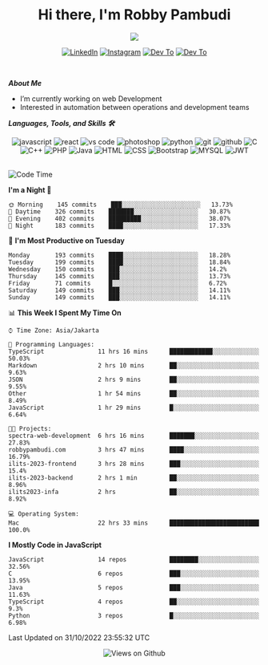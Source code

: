 <div align="center">
   <h1>Hi there, I'm Robby Pambudi </h1>

<img src="https://pronoun.cyou/x/y?subject=He&object=Him&height=20"> 
</div>

<p align='center'>
   <a href="https://www.linkedin.com/in/robbypambudi" target="_blank"><img src="https://img.shields.io/badge/LinkedIn-0077B5?style=for-the-badge&logo=linkedin&logoColor=white" alt="LinkedIn"></a>
   <a href="https://www.instagram.com/robbypambudi" target="_blank"><img src="https://img.shields.io/badge/Instagram-E4405F?style=for-the-badge&logo=instagram&logoColor=white" alt="Instagram"></a>
   <a href="https://dev.to/robbypambudi" target="_blank"><img src="https://img.shields.io/badge/dev.to-0A0A0A?style=for-the-badge&logo=dev.to&logoColor=white" alt="Dev To"></a>
   <a href="https://www.facebook.com/robbyulungpambudi" target="_blank"><img src="https://img.shields.io/badge/Facebook-1877F2?style=for-the-badge&logo=facebook&logoColor=white" alt="Dev To"></a>

</p> <p>
<br>
   
***About Me***
   
- I’m currently working on web Development
- Interested in automation between operations and development teams
 
   
***Languages, Tools, and Skills 🛠***

   <div align="center">
   <img src="https://img.shields.io/badge/JavaScript-F7DF1E?style=for-the-badge&logo=javascript&logoColor=black" alt="javascript" />
      <img src="https://img.shields.io/badge/React-61DAFB?style=for-the-badge&logo=react&logoColor=black" alt="react" />
      <img src="https://img.shields.io/badge/vs%20code-007ACC?style=for-the-badge&logo=visual%20studio%20code&logoColor=white" alt="vs code" />
      <img src="https://img.shields.io/badge/adobe%20photoshop-31A8FF?style=for-the-badge&logo=adobe%20photoshop&logoColor=white" alt="photoshop" />
      <img src="https://img.shields.io/badge/python-3776AB?style=for-the-badge&logo=python&logoColor=white" alt="python" />
      <img src="https://img.shields.io/badge/Git-F05032?style=for-the-badge&logo=git&logoColor=white" alt="git" />
      <img src="https://img.shields.io/badge/GitHub-100000?style=for-the-badge&logo=github&logoColor=white" alt="github" />
      <img src="https://img.shields.io/badge/c-%2300599C.svg?style=for-the-badge&logo=c&logoColor=white" alt="C" />
      <img src="https://img.shields.io/badge/c++-%2300599C.svg?style=for-the-badge&logo=c%2B%2B&logoColor=white" alt="C++" />   
      <img src="https://img.shields.io/badge/PHP-777BB4?style=for-the-badge&logo=php&logoColor=white" alt="PHP" />
      <img src="https://img.shields.io/badge/Java-ED8B00?style=for-the-badge&logo=java&logoColor=white" alt="Java"/>
      <img src="https://img.shields.io/badge/HTML5-E34F26?style=for-the-badge&logo=html5&logoColor=white" alt="HTML" />
      <img src="https://img.shields.io/badge/CSS-239120?&style=for-the-badge&logo=css3&logoColor=white" alt ="CSS" />
      <img src="https://img.shields.io/badge/Bootstrap-563D7C?style=for-the-badge&logo=bootstrap&logoColor=white" alt="Bootstrap" />
      <img src="https://img.shields.io/badge/MySQL-00000F?style=for-the-badge&logo=mysql&logoColor=white" alt="MYSQL" />
      <img src="https://img.shields.io/badge/json%20web%20tokens-323330?style=for-the-badge&logo=json-web-tokens&logoColor=pink" alt="JWT" />
      
   </div><br>
   
<!--START_SECTION:waka-->
![Code Time](http://img.shields.io/badge/Code%20Time-162%20hrs%2048%20mins-blue)

**I'm a Night 🦉** 

```text
🌞 Morning    145 commits    ███░░░░░░░░░░░░░░░░░░░░░░   13.73% 
🌆 Daytime    326 commits    ███████░░░░░░░░░░░░░░░░░░   30.87% 
🌃 Evening    402 commits    █████████░░░░░░░░░░░░░░░░   38.07% 
🌙 Night      183 commits    ████░░░░░░░░░░░░░░░░░░░░░   17.33%

```
📅 **I'm Most Productive on Tuesday** 

```text
Monday       193 commits    ████░░░░░░░░░░░░░░░░░░░░░   18.28% 
Tuesday      199 commits    ████░░░░░░░░░░░░░░░░░░░░░   18.84% 
Wednesday    150 commits    ███░░░░░░░░░░░░░░░░░░░░░░   14.2% 
Thursday     145 commits    ███░░░░░░░░░░░░░░░░░░░░░░   13.73% 
Friday       71 commits     █░░░░░░░░░░░░░░░░░░░░░░░░   6.72% 
Saturday     149 commits    ███░░░░░░░░░░░░░░░░░░░░░░   14.11% 
Sunday       149 commits    ███░░░░░░░░░░░░░░░░░░░░░░   14.11%

```


📊 **This Week I Spent My Time On** 

```text
⌚︎ Time Zone: Asia/Jakarta

💬 Programming Languages: 
TypeScript               11 hrs 16 mins      ████████████░░░░░░░░░░░░░   50.03% 
Markdown                 2 hrs 10 mins       ██░░░░░░░░░░░░░░░░░░░░░░░   9.63% 
JSON                     2 hrs 9 mins        ██░░░░░░░░░░░░░░░░░░░░░░░   9.55% 
Other                    1 hr 54 mins        ██░░░░░░░░░░░░░░░░░░░░░░░   8.49% 
JavaScript               1 hr 29 mins        █░░░░░░░░░░░░░░░░░░░░░░░░   6.64%

🐱‍💻 Projects: 
spectra-web-development  6 hrs 16 mins       ███████░░░░░░░░░░░░░░░░░░   27.83% 
robbypambudi.com         3 hrs 47 mins       ████░░░░░░░░░░░░░░░░░░░░░   16.79% 
ilits-2023-frontend      3 hrs 28 mins       ███░░░░░░░░░░░░░░░░░░░░░░   15.4% 
ilits-2023-backend       2 hrs 1 min         ██░░░░░░░░░░░░░░░░░░░░░░░   8.96% 
ilits2023-infa           2 hrs               ██░░░░░░░░░░░░░░░░░░░░░░░   8.92%

💻 Operating System: 
Mac                      22 hrs 33 mins      █████████████████████████   100.0%

```

**I Mostly Code in JavaScript** 

```text
JavaScript               14 repos            ████████░░░░░░░░░░░░░░░░░   32.56% 
C                        6 repos             ███░░░░░░░░░░░░░░░░░░░░░░   13.95% 
Java                     5 repos             ███░░░░░░░░░░░░░░░░░░░░░░   11.63% 
TypeScript               4 repos             ██░░░░░░░░░░░░░░░░░░░░░░░   9.3% 
Python                   3 repos             █░░░░░░░░░░░░░░░░░░░░░░░░   6.98%

```



 Last Updated on 31/10/2022 23:55:32 UTC
<!--END_SECTION:waka-->

<div align="center">
<img src="https://komarev.com/ghpvc/?username=robbypambudi&color=green" alt="Views on Github" />
</div>

